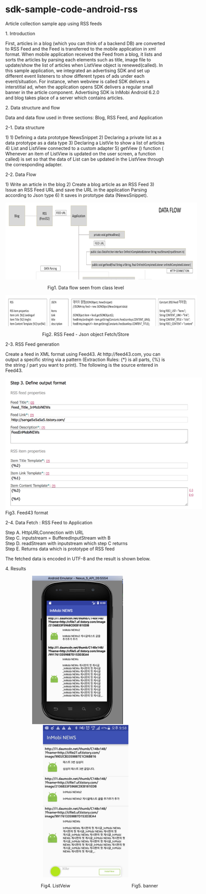 # sdk-sample-code-android-rss
   <head>
      <meta content="text/html; charset=UTF-8" http-equiv="content-type">
   </head>
      <p class="c3"><span class="c6">Article collection sample app using RSS feeds</span></p>
      <p class="c4"><span class="c2">1. Introduction</span></p>
      <p class="c4"><span class="c2">First, articles in a blog (which you can think of a backend DB) are converted to RSS Feed and the Feed is transferred to the mobile application in xml format. When mobile application received the Feed from a blog, it lists and sorts the articles by parsing each elements such as title, image file to update/show the list of articles when ListView object is renewed(called). In this sample application, we integrated an advertising SDK and set up different event listeners to show different types of ads under each event/situation. For instance, when webview is called SDK delivers a interstitial ad, when the application opens SDK delivers a regular small banner in the article component. Advertising SDK is InMobi Android 6.2.0 and blog takes place of a server which contains articles.
</span></p>
      <p class="c4"><span class="c2">2. Data structure and flow</span></p>
      <p class="c4"><span class="c2">Data and data flow used in three sections: Blog, RSS Feed, and Application</span></p>
      <p class="c4"><span class="c2">2-1. Data structure</span></p>
      <p class="c4"><span class="c2">1) 1) Defining a data prototype NewsSnippet 2) Declaring a private list <NewsSnippet> as a data prototype as a data type 3) Declaring a ListVie to show a list of articles 4) List <NewsSnippet> and ListView connected to a custom adapter 5) getView () function ( Whenever an item of ListView is updated on the user screen, a function called) is set so that the data of List <NewsSnippet> can be updated in the ListView through the corresponding adapter.</span></p>
      <p class="c4"><span class="c2">2-2. Data Flow </span></p>
      <p class="c4"><span class="c2">1) Write an article in the blog 2) Create a blog article as an RSS Feed 3) Issue an RSS Feed URL and save the URL in the application Parsing according to Json type 6) It saves in prototype data (NewsSnippet).</span></p>
      <p class="c4 c7"><span class="c2"></span></p>
      <p></p>
      <p class="c3" align="center"><span style="overflow: hidden; display: inline-block; margin: 0.00px 0.00px; border: 0.00px solid #000000; transform: rotate(0.00rad) translateZ(0px); -webkit-transform: rotate(0.00rad) translateZ(0px); width: 601.33px; height: 241.47px;"><img alt="" src="images/image1.png" width= 901.995px height= 362.205px></span></p>
      <p class="c0" align="center"><span class="c2">Fig1. Data flow seen from class level</span></p>
      <p></p>
      <p class="c3" align="center"><span style="overflow: hidden; display: inline-block; margin: 0.00px 0.00px; border: 0.00px solid #000000; transform: rotate(0.00rad) translateZ(0px); -webkit-transform: rotate(0.00rad) translateZ(0px); width: 601.33px; height: 97.27px;"><img alt="" src="images/image3.png" width= 901.995px height=145.905px></span></p>
      <p></p>
      <p class="c0" align="center"><span class="c2">Fig2. RSS Feed - Json object Fetch/Store</span></p>
      <p></p>
      <p class="c1"><span class="c2">2-3. RSS Feed generation</span></p>
      <p class="c1"><span class="c2">Create a feed in XML format using Feed43. At http://feed43.com, you can output a specific string via a pattern (Extraction Rules: {*} is all parts, {%} is the string / part you want to print). The following is the source entered in Feed43.</span></p>
      <p class="c0"><span style="overflow: hidden; display: inline-block; margin: 0.00px 0.00px; border: 0.00px solid #000000; transform: rotate(0.00rad) translateZ(0px); -webkit-transform: rotate(0.00rad) translateZ(0px); width: 616.73px; height: 411.47px;"><img alt="" src="images/image2.png" width= 616.73px height= 411.47px></span><span class="c2">Fig3. Feed43 format</span></p>
      <p class="c1"><span class="c2">2-4. Data Fetch : RSS Feed to Application</span></p>
      <p class="c1"><span class="c2">Step A. HttpURLConnection with URL<br>Step C. inputstream = BufferedInputStream with B &nbsp;<br>Step D. readStream with inputstream which step C returns <br>Step E. Returns data which is prototype of RSS feed</span></p>
      <p class="c1"><span class="c2">The fetched data is encoded in UTF-8 and the result is shown below.</span></p>

   <head>
      <meta content="text/html; charset=UTF-8" http-equiv="content-type">
   </head>
      <p class="c1 c7"><span class="c2"></span></p>
      <p class="c1 c7"><span class="c2"></span></p>
      <p class="c1"><span class="c2">4. Results</span></p>
      <p class="c1" align="center"><span style="overflow: hidden; display: inline-block; margin: 0.00px 0.00px; border: 0.00px solid #000000; transform: rotate(0.00rad) translateZ(0px); -webkit-transform: rotate(0.00rad) translateZ(0px); width: 284.48px; height: 463.84px;"><img alt="" src="images/image5.png" width= 284.48px height= 463.84px></span><span>&nbsp; &nbsp; &nbsp; &nbsp; &nbsp; &nbsp; &nbsp;</span><span style="overflow: hidden; display: inline-block; margin: 0.00px 0.00px; border: 0.00px solid #000000; transform: rotate(0.00rad) translateZ(0px); -webkit-transform: rotate(0.00rad) translateZ(0px); width: 268.38px; height: 477.01px;"><img alt="" src="images/image4.jpg" width= 268.38px height= 477.01px></span></p>
      <p class="c1 c8" align="center"><span class="c2">&nbsp; &nbsp; &nbsp; &nbsp; &nbsp; &nbsp; &nbsp; &nbsp; &nbsp; &nbsp; &nbsp; Fig4. ListVeiw &nbsp; &nbsp; &nbsp; &nbsp; &nbsp; &nbsp; &nbsp; &nbsp; &nbsp; &nbsp; &nbsp; &nbsp; &nbsp; &nbsp; &nbsp;&nbsp;&nbsp;&nbsp;&nbsp;&nbsp;&nbsp;&nbsp;&nbsp; &nbsp; &nbsp; &nbsp; &nbsp; &nbsp; Fig5. banner</span></p>
